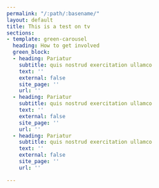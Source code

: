 ```yaml
---
permalink: "/:path/:basename/"
layout: default
title: This is a test on tv
sections:
- template: green-carousel
  heading: How to get involved
  green_block:
  - heading: Pariatur
    subtitle: quis nostrud exercitation ullamco
    text: ''
    external: false
    site_page: ''
    url: ''
  - heading: Pariatur
    subtitle: quis nostrud exercitation ullamco
    text: ''
    external: false
    site_page: ''
    url: ''
  - heading: Pariatur
    subtitle: quis nostrud exercitation ullamco
    text: ''
    external: false
    site_page: ''
    url: ''

---
```

